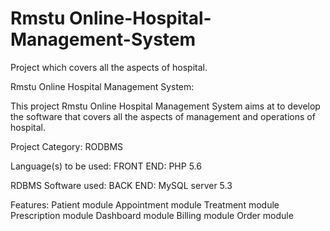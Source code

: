 # Rmstu Online-Hospital-Management-System
 Project which covers all the aspects of hospital.

Rmstu Online Hospital Management System:

This project Rmstu Online Hospital Management System aims at to develop the software that covers all the aspects of management and operations of hospital.

Project Category:    RODBMS

Language(s) to be used: FRONT END: PHP 5.6

RDBMS Software used:    BACK END: MySQL server 5.3

Features:
Patient module
Appointment module
Treatment module
Prescription module
Dashboard module
Billing module
Order module



